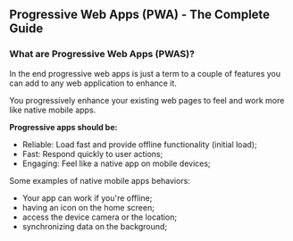 ## Progressive Web Apps (PWA) - The Complete Guide

### What are Progressive Web Apps (PWAS)?

In the end progressive web apps is just a term to a couple of features you can
add to any web application to enhance it.

You progressively enhance your existing web pages to feel and work more like native mobile apps.

__Progressive apps should be:__

  - Reliable: Load fast and provide offline functionality (initial load);
  - Fast: Respond quickly to user actions;
  - Engaging: Feel like a native app on mobile devices;


Some examples of native mobile apps behaviors:
- Your app can work if you're offline;
- having an icon on the home screen;
- access the device camera or the location;
- synchronizing data on the background;
